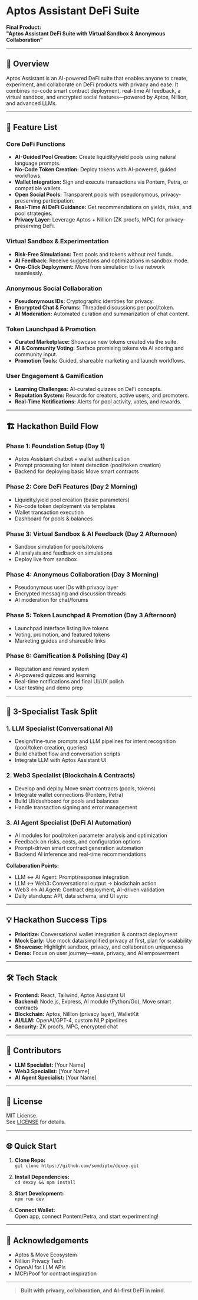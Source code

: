# Aptos Assistant DeFi Suite  
**Final Product:**  
**"Aptos Assistant DeFi Suite with Virtual Sandbox & Anonymous Collaboration"**

---

## 🚀 Overview

Aptos Assistant is an AI-powered DeFi suite that enables anyone to create, experiment, and collaborate on DeFi products with privacy and ease. It combines no-code smart contract deployment, real-time AI feedback, a virtual sandbox, and encrypted social features—powered by Aptos, Nillion, and advanced LLMs.

---

## 🌟 Feature List

### Core DeFi Functions
- **AI-Guided Pool Creation:** Create liquidity/yield pools using natural language prompts.
- **No-Code Token Creation:** Deploy tokens with AI-powered, guided workflows.
- **Wallet Integration:** Sign and execute transactions via Pontem, Petra, or compatible wallets.
- **Open Social Pools:** Transparent pools with pseudonymous, privacy-preserving participation.
- **Real-Time AI DeFi Guidance:** Get recommendations on yields, risks, and pool strategies.
- **Privacy Layer:** Leverage Aptos + Nillion (ZK proofs, MPC) for privacy-preserving DeFi.

### Virtual Sandbox & Experimentation
- **Risk-Free Simulations:** Test pools and tokens without real funds.
- **AI Feedback:** Receive suggestions and optimizations in sandbox mode.
- **One-Click Deployment:** Move from simulation to live network seamlessly.

### Anonymous Social Collaboration
- **Pseudonymous IDs:** Cryptographic identities for privacy.
- **Encrypted Chat & Forums:** Threaded discussions per pool/token.
- **AI Moderation:** Automated curation and summarization of chat content.

### Token Launchpad & Promotion
- **Curated Marketplace:** Showcase new tokens created via the suite.
- **AI & Community Voting:** Surface promising tokens via AI scoring and community input.
- **Promotion Tools:** Guided, shareable marketing and launch workflows.

### User Engagement & Gamification
- **Learning Challenges:** AI-curated quizzes on DeFi concepts.
- **Reputation System:** Rewards for creators, active users, and promoters.
- **Real-Time Notifications:** Alerts for pool activity, votes, and rewards.

---

## 🏗️ Hackathon Build Flow

### **Phase 1: Foundation Setup (Day 1)**
- Aptos Assistant chatbot + wallet authentication
- Prompt processing for intent detection (pool/token creation)
- Backend for deploying basic Move smart contracts

### **Phase 2: Core DeFi Features (Day 2 Morning)**
- Liquidity/yield pool creation (basic parameters)
- No-code token deployment via templates
- Wallet transaction execution
- Dashboard for pools & balances

### **Phase 3: Virtual Sandbox & AI Feedback (Day 2 Afternoon)**
- Sandbox simulation for pools/tokens
- AI analysis and feedback on simulations
- Deploy live from sandbox

### **Phase 4: Anonymous Collaboration (Day 3 Morning)**
- Pseudonymous user IDs with privacy layer
- Encrypted messaging and discussion threads
- AI moderation for chat/forums

### **Phase 5: Token Launchpad & Promotion (Day 3 Afternoon)**
- Launchpad interface listing live tokens
- Voting, promotion, and featured tokens
- Marketing guides and shareable links

### **Phase 6: Gamification & Polishing (Day 4)**
- Reputation and reward system
- AI-powered quizzes and learning
- Real-time notifications and final UI/UX polish
- User testing and demo prep

---

## 👥 3-Specialist Task Split

### **1. LLM Specialist (Conversational AI)**
- Design/fine-tune prompts and LLM pipelines for intent recognition (pool/token creation, queries)
- Build chatbot flow and conversation scripts
- Integrate LLM with Aptos Assistant UI

### **2. Web3 Specialist (Blockchain & Contracts)**
- Develop and deploy Move smart contracts (pools, tokens)
- Integrate wallet connections (Pontem, Petra)
- Build UI/dashboard for pools and balances
- Handle transaction signing and error management

### **3. AI Agent Specialist (DeFi AI Automation)**
- AI modules for pool/token parameter analysis and optimization
- Feedback on risks, costs, and configuration options
- Prompt-driven smart contract generation automation
- Backend AI inference and real-time recommendations

**Collaboration Points:**  
- LLM ↔️ AI Agent: Prompt/response integration  
- LLM ↔️ Web3: Conversational output → blockchain action  
- Web3 ↔️ AI Agent: Contract deployment, AI-driven validation  
- Daily standups: API, data schema, and UI sync

---

## 💡 Hackathon Success Tips

- **Prioritize:** Conversational wallet integration & contract deployment
- **Mock Early:** Use mock data/simplified privacy at first, plan for scalability
- **Showcase:** Highlight sandbox, privacy, and collaboration uniqueness
- **Demo:** Focus on user journey—ease, privacy, and AI empowerment

---

## 🛠️ Tech Stack

- **Frontend:** React, Tailwind, Aptos Assistant UI  
- **Backend:** Node.js, Express, AI module (Python/Go), Move smart contracts  
- **Blockchain:** Aptos, Nillion (privacy layer), WalletKit  
- **AI/LLM:** OpenAI/GPT-4, custom NLP pipelines  
- **Security:** ZK proofs, MPC, encrypted chat  

---

## 🤝 Contributors

- **LLM Specialist:** [Your Name]
- **Web3 Specialist:** [Your Name]
- **AI Agent Specialist:** [Your Name]

---

## 📄 License

MIT License.  
See [LICENSE](./LICENSE) for details.

---

## 🌐 Quick Start

1. **Clone Repo:**  
   `git clone https://github.com/somdipto/dexxy.git`

2. **Install Dependencies:**  
   `cd dexxy && npm install`

3. **Start Development:**  
   `npm run dev`

4. **Connect Wallet:**  
   Open app, connect Pontem/Petra, and start experimenting!

---

## 🙌 Acknowledgements

- Aptos & Move Ecosystem  
- Nillion Privacy Tech  
- OpenAI for LLM APIs  
- MCP/Poof for contract inspiration  

---

> **Built with privacy, collaboration, and AI-first DeFi in mind.**
